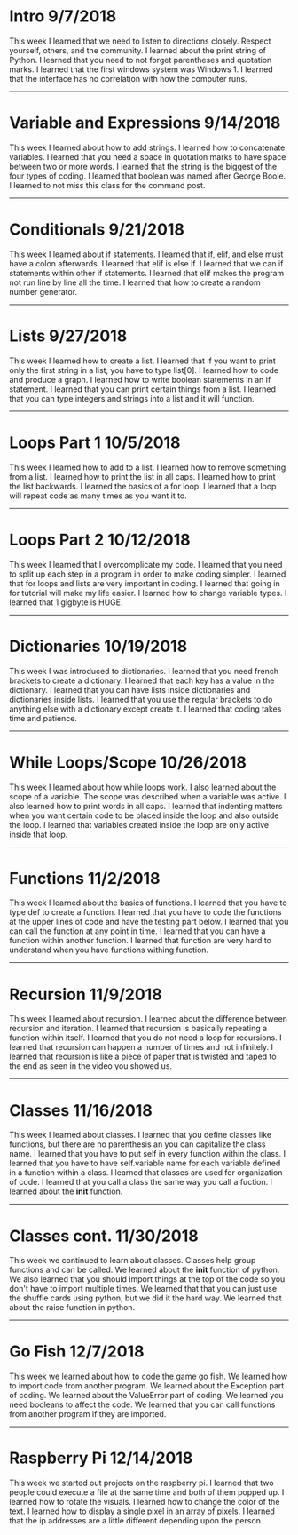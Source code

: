 # Intro 9/7/2018

This week I learned that we need to listen to directions closely. Respect yourself, others, and the community. I learned about the print string of Python. I learned that you need to not forget parentheses and quotation marks. I learned that the first windows system was Windows 1. I learned that the interface has no correlation with how the computer runs.

---

# Variable and Expressions 9/14/2018

This week I learned about how to add strings. I learned how to concatenate variables. I learned that you need a space in quotation marks to have space between two or more words. I learned that the string is the biggest of the four types of coding. I learned that boolean was named after George Boole. I learned to not miss this class for the command post.

---

# Conditionals 9/21/2018

This week I learned about if statements. I learned that if, elif, and else must have a colon afterwards. I learned that elif is else if. I learned that we can if statements within other if statements. I learned that elif makes the program not run line by line all the time. I learned that how to create a random number generator.

---

# Lists 9/27/2018

This week I learned how to create a list. I learned that if you want to print only the first string in a list, you have to type list[0]. I learned how to code and produce a graph. I learned how to write boolean statements in an if statement. I learned that you can print certain things from a list. I learned that you can type integers and strings into a list and it will function.

---

# Loops Part 1 10/5/2018

This week I learned how to add to a list. I learned how to remove something from a list. I learned how to print the list in all caps. I learned how to print the list backwards. I learned the basics of a for loop. I learned that a loop will repeat code as many times as you want it to. 

---

# Loops Part 2 10/12/2018

This week I learned that I overcomplicate my code. I learned that you need to split up each step in a program in order to make coding simpler. I learned that for loops and lists are very important in coding. I learned that going in for tutorial will make my life easier. I learned how to change variable types. I learned that 1 gigbyte is HUGE.

---

# Dictionaries 10/19/2018

This week I was introduced to dictionaries. I learned that you need french brackets to create a dictionary. I learned that each key has a value in the dictionary. I learned that you can have lists inside dictionaries and dictionaries inside lists. I learned that you use the regular brackets to do anything else with a dictionary except create it. I learned that coding takes time and patience.

---

# While Loops/Scope 10/26/2018

This week I learned about how while loops work. I also learned about the scope of a variable. The scope was described when a variable was active. I also learned how to print words in all caps. I learned that indenting matters when you want certain code to be placed inside the loop and also outside the loop. I learned that variables created inside the loop are only active inside that loop.

---

# Functions 11/2/2018

This week I learned about the basics of functions. I learned that you have to type def to create a function. I learned that you have to code the functions at the upper lines of code and have the testing part below. I learned that you can call the function at any point in time. I learned that you can have a function within another function. I learned that function are very hard to understand when you have functions withing function.

---

# Recursion 11/9/2018

This week I learned about recursion. I learned about the difference between recursion and iteration. I learned that recursion is basically repeating a function within itself. I learned that you do not need a loop for recursions. I learned that recursion can happen a number of times and not infinitely. I learned that recursion is like a piece of paper that is twisted and taped to the end as seen in the video you showed us.

---

# Classes 11/16/2018

This week I learned about classes. I learned that you define classes like functions, but there are no parenthesis an you can capitalize the class name. I learned that you have to put self in every function within the class. I learned that you have to have self.variable name for each variable defined in a function within a class. I learned that classes are used for organization of code. I learned that you call a class the same way you call a fuction. I learned about the __init__ function.

---

# Classes cont. 11/30/2018

This week we continued to learn about classes. Classes help group functions and can be called. We learned about the __init__ function of python. We also learned that you should import things at the top of the code so you don't have to import multiple times. We learned that 
that you can just use the shuffle cards using python, but we did it the hard way. We learned that about the raise function in python.

---

# Go Fish 12/7/2018

This week we learned about how to code the game go fish. We learned how to import code from another program. We learned about the Exception part of coding. We learned about the ValueError part of coding. We learned you need booleans to affect the code. We learned that you can call functions from another program if they are imported.

---

# Raspberry Pi 12/14/2018

This week we started out projects on the raspberry pi. I learned that two people could execute a file at the same time and both of them popped up. I learned how to rotate the visuals. I learned how to change the color of the text. I learned how to display a single pixel in an array of pixels. I learned that the ip addresses are a little different depending upon the person.
